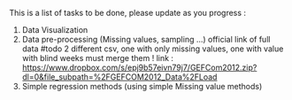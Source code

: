 This is a list of tasks to be done, please update as you progress : 

  1. Data Visualization
  2. Data pre-processing (Missing values, sampling ...)
    official link of full data 
    #todo 2 different csv, one with only missing values, one with value with blind weeks
    must merge them ! 
    link : https://www.dropbox.com/s/epj9b57eivn79j7/GEFCom2012.zip?dl=0&file_subpath=%2FGEFCOM2012_Data%2FLoad
  3. Simple regression methods (using simple Missing value methods)
